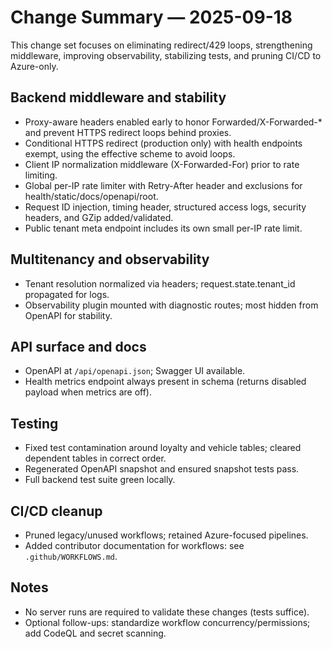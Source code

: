 # Change Summary — 2025-09-18

This change set focuses on eliminating redirect/429 loops, strengthening middleware, improving observability, stabilizing tests, and pruning CI/CD to Azure-only.

## Backend middleware and stability

- Proxy-aware headers enabled early to honor Forwarded/X-Forwarded-* and prevent HTTPS redirect loops behind proxies.
- Conditional HTTPS redirect (production only) with health endpoints exempt, using the effective scheme to avoid loops.
- Client IP normalization middleware (X-Forwarded-For) prior to rate limiting.
- Global per-IP rate limiter with Retry-After header and exclusions for health/static/docs/openapi/root.
- Request ID injection, timing header, structured access logs, security headers, and GZip added/validated.
- Public tenant meta endpoint includes its own small per-IP rate limit.

## Multitenancy and observability

- Tenant resolution normalized via headers; request.state.tenant_id propagated for logs.
- Observability plugin mounted with diagnostic routes; most hidden from OpenAPI for stability.

## API surface and docs

- OpenAPI at `/api/openapi.json`; Swagger UI available.
- Health metrics endpoint always present in schema (returns disabled payload when metrics are off).

## Testing

- Fixed test contamination around loyalty and vehicle tables; cleared dependent tables in correct order.
- Regenerated OpenAPI snapshot and ensured snapshot tests pass.
- Full backend test suite green locally.

## CI/CD cleanup

- Pruned legacy/unused workflows; retained Azure-focused pipelines.
- Added contributor documentation for workflows: see `.github/WORKFLOWS.md`.

## Notes

- No server runs are required to validate these changes (tests suffice).
- Optional follow-ups: standardize workflow concurrency/permissions; add CodeQL and secret scanning.
